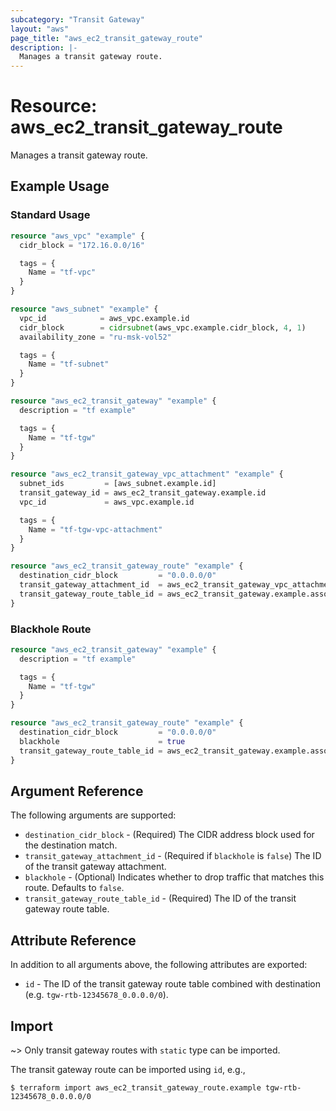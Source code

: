 ```yaml
---
subcategory: "Transit Gateway"
layout: "aws"
page_title: "aws_ec2_transit_gateway_route"
description: |-
  Manages a transit gateway route.
---
```


# Resource: aws_ec2_transit_gateway_route

Manages a transit gateway route.

## Example Usage

### Standard Usage

```terraform
resource "aws_vpc" "example" {
  cidr_block = "172.16.0.0/16"

  tags = {
    Name = "tf-vpc"
  }
}

resource "aws_subnet" "example" {
  vpc_id            = aws_vpc.example.id
  cidr_block        = cidrsubnet(aws_vpc.example.cidr_block, 4, 1)
  availability_zone = "ru-msk-vol52"

  tags = {
    Name = "tf-subnet"
  }
}

resource "aws_ec2_transit_gateway" "example" {
  description = "tf example"

  tags = {
    Name = "tf-tgw"
  }
}

resource "aws_ec2_transit_gateway_vpc_attachment" "example" {
  subnet_ids         = [aws_subnet.example.id]
  transit_gateway_id = aws_ec2_transit_gateway.example.id
  vpc_id             = aws_vpc.example.id

  tags = {
    Name = "tf-tgw-vpc-attachment"
  }
}

resource "aws_ec2_transit_gateway_route" "example" {
  destination_cidr_block         = "0.0.0.0/0"
  transit_gateway_attachment_id  = aws_ec2_transit_gateway_vpc_attachment.example.id
  transit_gateway_route_table_id = aws_ec2_transit_gateway.example.association_default_route_table_id
}
```

### Blackhole Route

```terraform
resource "aws_ec2_transit_gateway" "example" {
  description = "tf example"

  tags = {
    Name = "tf-tgw"
  }
}

resource "aws_ec2_transit_gateway_route" "example" {
  destination_cidr_block         = "0.0.0.0/0"
  blackhole                      = true
  transit_gateway_route_table_id = aws_ec2_transit_gateway.example.association_default_route_table_id
}
```

## Argument Reference

The following arguments are supported:

* `destination_cidr_block` - (Required) The CIDR address block used for the destination match.
* `transit_gateway_attachment_id` - (Required if `blackhole` is `false`) The ID of the transit gateway attachment.
* `blackhole` - (Optional) Indicates whether to drop traffic that matches this route. Defaults to `false`.
* `transit_gateway_route_table_id` - (Required) The ID of the transit gateway route table.

## Attribute Reference

In addition to all arguments above, the following attributes are exported:

* `id` - The ID of the transit gateway route table combined with destination (e.g. `tgw-rtb-12345678_0.0.0.0/0`).

## Import

~> Only transit gateway routes with `static` type can be imported.

The transit gateway route can be imported using `id`, e.g.,

```
$ terraform import aws_ec2_transit_gateway_route.example tgw-rtb-12345678_0.0.0.0/0
```
